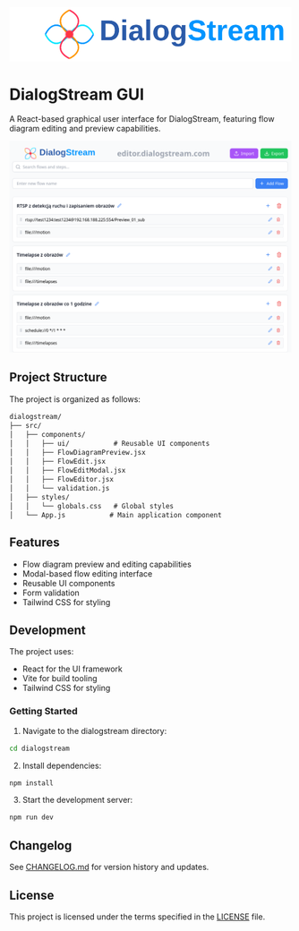 ![dialogstream](dialogstream-animation.svg)

# DialogStream GUI

A React-based graphical user interface for DialogStream, featuring flow diagram editing and preview capabilities.

![img_1.png](img_1.png)

## Project Structure

The project is organized as follows:

```
dialogstream/
├── src/
│   ├── components/
│   │   ├── ui/           # Reusable UI components
│   │   ├── FlowDiagramPreview.jsx
│   │   ├── FlowEdit.jsx
│   │   ├── FlowEditModal.jsx
│   │   ├── FlowEditor.jsx
│   │   └── validation.js
│   ├── styles/
│   │   └── globals.css   # Global styles
│   └── App.js           # Main application component
```

## Features

- Flow diagram preview and editing capabilities
- Modal-based flow editing interface
- Reusable UI components
- Form validation
- Tailwind CSS for styling

## Development

The project uses:
- React for the UI framework
- Vite for build tooling
- Tailwind CSS for styling

### Getting Started

1. Navigate to the dialogstream directory:
```bash
cd dialogstream
```

2. Install dependencies:
```bash
npm install
```

3. Start the development server:
```bash
npm run dev
```

## Changelog

See [CHANGELOG.md](CHANGELOG.md) for version history and updates.

## License

This project is licensed under the terms specified in the [LICENSE](LICENSE) file.
